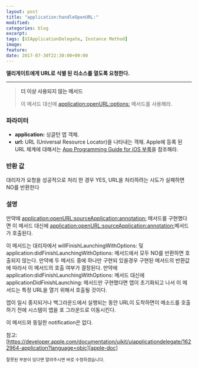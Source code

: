 ```yaml
---
layout: post
title: "application:handleOpenURL:"
modified:
categories: blog
excerpt:
tags: [UIApplicationDelegate, Instance Method]
image:
feature:
date: 2017-07-30T22:30:00+09:00
---
```


**델리게이트에게 URL로 식별 된 리소스를 열도록 요청한다.**

---
> **더 이상 사용되지 않는 메서드**
>
> 이 메서드 대신에 [application:openURL:options:][application:openURL:options:] 메서드를 사용해라.

### 파라미터
 - **application:** 싱글턴 앱 객체.
 - **url:** URL (Universal Resource Locator)을 나타내는 객체. Apple에 등록 된 URL 체계에 대해서는 [App Programming Guide for iOS 부록][App Programming Guide for iOS 부록]을 참조해라.

### 반환 값
대리자가 요청을 성공적으로 처리 한 경우 YES, URL을 처리하려는 시도가 실패하면 NO를 반환한다

### 설명
만약에 [application:openURL:sourceApplication:annotation:][application:openURL:sourceApplication:annotation:] 메서드를 구현했다면 이 메서드 대신에 [application:openURL:sourceApplication:annotation:][application:openURL:sourceApplication:annotation:]메서드가 호출된다. 

이 메서드는 대리자에서 willFinishLaunchingWithOptions: 및 application:didFinishLaunchingWithOptions: 메서드에서 모두 NO를 반환하면 호출되지 않는다. 만약에 두 메서드 중에 하나만 구현되 있을경우 구현된 메서드의 반환값에 따라서 이 메서드의 호출 여부가 결정된다. 만약에 application:didFinishLaunchingWithOptions: 메서드 대신에 applicationDidFinishLaunching: 메서드만 구현했다면 앱이 초기화되고 나서 이 메서드는 특정 URL을 열기 위해서 호출될 것이다. 

앱이 일시 중지되거나 백그라운드에서 실행되는 동안 URL이 도착하면이 메소드를 호출하기 전에 시스템이 앱을 포 그라운드로 이동시킨다.

이 메서드와 동일한 notification은 없다.

참고: [https://developer.apple.com/documentation/uikit/uiapplicationdelegate/1622964-application?language=objc][apple-doc]

<sub>잘못된 부분이 있다면 알려주시면 바로 수정하겠습니다.</sub>

[application:openURL:options:]: https://leehonghwa.github.io/blog/applicationOpenURLOptions/

[App Programming Guide for iOS 부록]: https://developer.apple.com/library/content/documentation/iPhone/Conceptual/iPhoneOSProgrammingGuide/Introduction/Introduction.html#//apple_ref/doc/uid/TP40007072

[application:openURL:sourceApplication:annotation:]: https://leehonghwa.github.io/blog/applicationOpenURLSourceApplicationAnnotation/

[apple-doc]: https://developer.apple.com/documentation/uikit/uiapplicationdelegate/1622964-application?language=objc